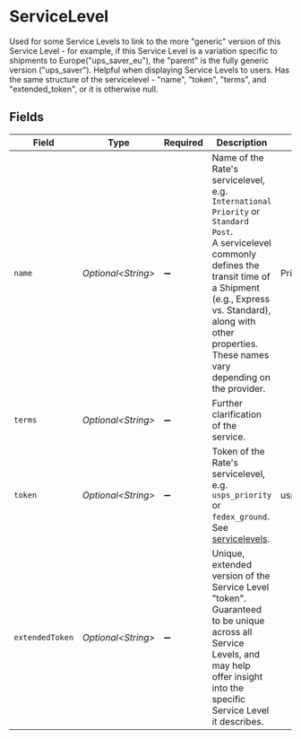 # ServiceLevel

Used for some Service Levels to link to the more "generic" version of this Service Level - for example, 
if this Service Level is a variation specific to shipments to Europe("ups_saver_eu"), the "parent" is 
the fully generic version ("ups_saver"). Helpful when displaying Service Levels to users. Has the same 
structure of the servicelevel - "name", "token", "terms", and "extended_token", or it is otherwise null.


## Fields

| Field                                                                                                                                                                                                                                                      | Type                                                                                                                                                                                                                                                       | Required                                                                                                                                                                                                                                                   | Description                                                                                                                                                                                                                                                | Example                                                                                                                                                                                                                                                    |
| ---------------------------------------------------------------------------------------------------------------------------------------------------------------------------------------------------------------------------------------------------------- | ---------------------------------------------------------------------------------------------------------------------------------------------------------------------------------------------------------------------------------------------------------- | ---------------------------------------------------------------------------------------------------------------------------------------------------------------------------------------------------------------------------------------------------------- | ---------------------------------------------------------------------------------------------------------------------------------------------------------------------------------------------------------------------------------------------------------- | ---------------------------------------------------------------------------------------------------------------------------------------------------------------------------------------------------------------------------------------------------------- |
| `name`                                                                                                                                                                                                                                                     | *Optional\<String>*                                                                                                                                                                                                                                        | :heavy_minus_sign:                                                                                                                                                                                                                                         | Name of the Rate's servicelevel, e.g. `International Priority` or `Standard Post`. <br/>A servicelevel commonly defines the transit time of a Shipment (e.g., Express vs. Standard), along with other properties. <br/>These names vary depending on the provider. | Priority Mail Express                                                                                                                                                                                                                                      |
| `terms`                                                                                                                                                                                                                                                    | *Optional\<String>*                                                                                                                                                                                                                                        | :heavy_minus_sign:                                                                                                                                                                                                                                         | Further clarification of the service.                                                                                                                                                                                                                      |                                                                                                                                                                                                                                                            |
| `token`                                                                                                                                                                                                                                                    | *Optional\<String>*                                                                                                                                                                                                                                        | :heavy_minus_sign:                                                                                                                                                                                                                                         | Token of the Rate's servicelevel, e.g. `usps_priority` or `fedex_ground`. <br/>See <a href="#tag/Service-Levels">servicelevels</a>.                                                                                                                        | usps_priority_express                                                                                                                                                                                                                                      |
| `extendedToken`                                                                                                                                                                                                                                            | *Optional\<String>*                                                                                                                                                                                                                                        | :heavy_minus_sign:                                                                                                                                                                                                                                         | Unique, extended version of the Service Level "token". <br/>Guaranteed to be unique across all Service Levels, and may help offer insight into the specific Service Level it describes.                                                                    |                                                                                                                                                                                                                                                            |